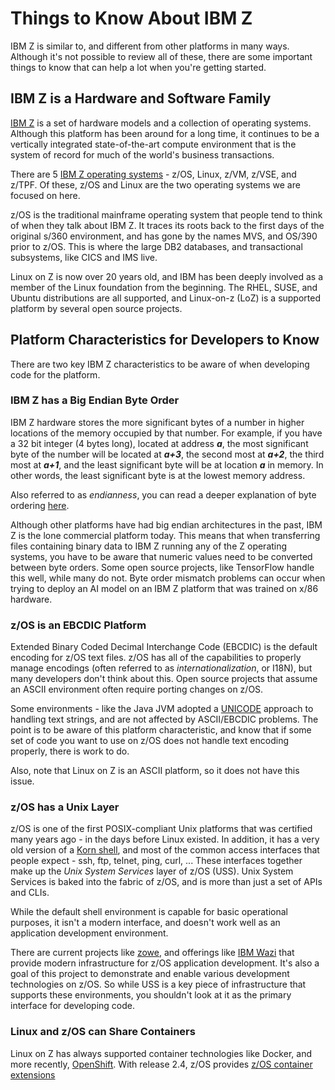 # Things to Know About IBM Z
IBM Z is similar to, and different from other platforms in many ways.  Although it's
not possible to review all of these, there are some important things to know that
can help a lot when you're getting started.

## IBM Z is a Hardware and Software Family
[IBM Z](https://www.ibm.com/it-infrastructure/z) is a set of hardware models and a collection of operating systems.
Although this platform has been around for a long time, it continues to be a vertically
integrated state-of-the-art compute environment that is the system of record for
much of the world's business transactions.

There are 5 [IBM Z operating systems](https://www.ibm.com/it-infrastructure/z/os) - z/OS, Linux, z/VM, z/VSE, and z/TPF.
Of these, z/OS and Linux are the two operating systems we are focused on here.

z/OS is the traditional mainframe operating system that people tend to think of
when they talk about IBM Z.  It traces its roots back to the first days of the
original s/360 environment, and has gone by the names MVS, and OS/390 prior to z/OS.
This is where the large DB2 databases, and transactional subsystems, like CICS and
IMS live.

Linux on Z is now over 20 years old, and IBM has been deeply involved as a member
of the Linux foundation from the beginning.  The RHEL, SUSE, and Ubuntu distributions
are all supported, and Linux-on-z (LoZ) is a supported platform by several open
source projects.

## Platform Characteristics for Developers to Know
There are two key IBM Z characteristics to be aware of when developing code for
the platform.

### IBM Z has a Big Endian Byte Order
IBM Z hardware stores the more significant bytes of a number in higher locations
of the memory occupied by that number.  For example, if you have a 32 bit integer
(4 bytes long), located at address _**a**_, the most significant byte of the number
will be located at _**a+3**_, the second most at _**a+2**_, the third most
at _**a+1**_, and the least significant byte will be at location _**a**_ in memory.
In other words, the least significant byte is at the lowest memory address.

Also referred to as _endianness_, you can read a deeper explanation of byte
ordering [here](https://en.wikipedia.org/wiki/Endianness).

Although other platforms have had big endian architectures in the past, IBM Z is
the lone commercial platform today.  This means that when transferring files
containing binary data to IBM Z running any of the Z operating systems, you have
to be aware that numeric values need to be converted between byte orders.  Some
open source projects, like TensorFlow handle this well, while many do not.  Byte
order mismatch problems can occur when trying to deploy an AI model on an IBM Z
platform that was trained on x/86 hardware.

### z/OS is an EBCDIC Platform
Extended Binary Coded Decimal Interchange Code (EBCDIC) is the default encoding for
z/OS text files.  z/OS has all of the capabilities to properly manage encodings
(often referred to as _internationalization_, or I18N), but many developers don't
think about this.  Open source projects that assume an ASCII environment often
require porting changes on z/OS.

Some environments - like the Java JVM adopted a [UNICODE](https://home.unicode.org/) approach to handling
text strings, and are not affected by ASCII/EBCDIC problems.  The point is to be
aware of this platform characteristic, and know that if some set of code you want
to use on z/OS does not handle text encoding properly, there is work to do.

Also, note that Linux on Z is an ASCII platform, so it does not have this issue.

### z/OS has a Unix Layer
z/OS is one of the first POSIX-compliant Unix platforms that was certified many years
ago - in the days before Linux existed.  In addition, it has a very old version of
a [Korn shell](http://www.kornshell.org/), and most of the common access interfaces
that people expect - ssh, ftp, telnet, ping, curl, ...  These interfaces together
make up the _Unix System Services_ layer of z/OS (USS).  Unix System Services is
baked into the fabric of z/OS, and is more than just a set of APIs and CLIs.

While the default shell environment is capable for basic operational purposes, it
isn't a modern interface, and doesn't work well as an application development
environment.

There are current projects like [zowe](https://github.com/zowe), and offerings
like [IBM Wazi](https://www.ibm.com/products/wazi-for-red-hat-codeready-workspaces) that provide modern infrastructure for z/OS
application development.  It's also a goal of this project to demonstrate and enable
various development technologies on z/OS.  So while USS is a key piece of
infrastructure that supports these environments, you shouldn't look at it as the
primary interface for developing code.

### Linux and z/OS can Share Containers
Linux on Z has always supported container technologies like Docker, and more recently,
[OpenShift](https://developer.ibm.com/components/ibmz/blogs/willie-tejada-redhat-openshift-ibmz/).
With release 2.4, z/OS provides [z/OS container extensions](https://www.ibm.com/support/z-content-solutions/container-extensions/)
